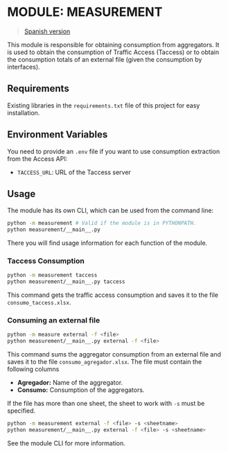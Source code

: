 # MODULE: MEASUREMENT
> [Spanish version](./README_es.md)

This module is responsible for obtaining consumption from aggregators. It is used to obtain the consumption of Traffic Access (Taccess) or to obtain the consumption totals of an external file (given the consumption by interfaces).

## Requirements
Existing libraries in the `requirements.txt` file of this project for easy installation.

## Environment Variables
You need to provide an `.env` file if you want to use consumption extraction from the Access API:

- `TACCESS_URL`: URL of the Taccess server

## Usage
The module has its own CLI, which can be used from the command line:
```bash
python -m measurement # Valid if the module is in PYTHONPATH.
python measurement/__main__.py
```
There you will find usage information for each function of the module.

### Taccess Consumption
```bash
python -m measurement taccess
python measurement/__main__.py taccess
```
This command gets the traffic access consumption and saves it to the file `consumo_taccess.xlsx`.

### Consuming an external file
```bash
python -m measure external -f <file> 
python measurement/__main__.py external -f <file>
```
This command sums the aggregator consumption from an external file and saves it to the file `consumo_agregador.xlsx`. The file must contain the following columns

- **Agregador:** Name of the aggregator.
- **Consumo:** Consumption of the aggregators.

If the file has more than one sheet, the sheet to work with `-s` must be specified.

```bash
python -m measurement external -f <file> -s <sheetname>
python measurement/__main__.py external -f <file> -s <sheetname> 
```

See the module CLI for more information.